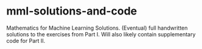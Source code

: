 # mml-solutions-and-code
Mathematics for Machine Learning Solutions. (Eventual) full handwritten solutions to the exercises from Part I. Will also likely contain supplementary code for Part II.
